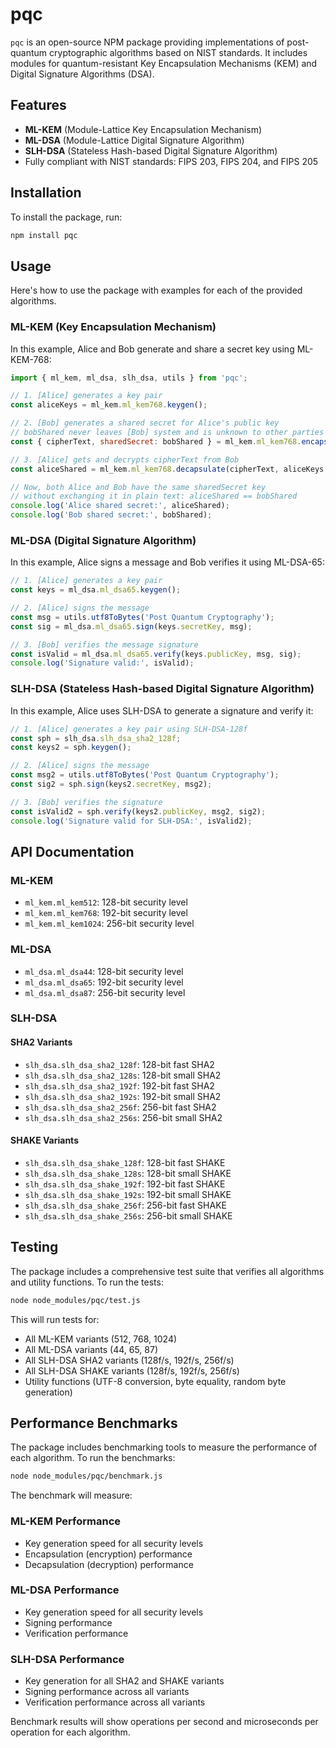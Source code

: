 # pqc

`pqc` is an open-source NPM package providing implementations of post-quantum cryptographic algorithms based on NIST standards. It includes modules for quantum-resistant Key Encapsulation Mechanisms (KEM) and Digital Signature Algorithms (DSA).

## Features

- **ML-KEM** (Module-Lattice Key Encapsulation Mechanism)
- **ML-DSA** (Module-Lattice Digital Signature Algorithm)
- **SLH-DSA** (Stateless Hash-based Digital Signature Algorithm)
- Fully compliant with NIST standards: FIPS 203, FIPS 204, and FIPS 205

## Installation

To install the package, run:

```bash
npm install pqc
```

## Usage

Here's how to use the package with examples for each of the provided algorithms.

### ML-KEM (Key Encapsulation Mechanism)

In this example, Alice and Bob generate and share a secret key using ML-KEM-768:

```javascript
import { ml_kem, ml_dsa, slh_dsa, utils } from 'pqc';

// 1. [Alice] generates a key pair
const aliceKeys = ml_kem.ml_kem768.keygen();

// 2. [Bob] generates a shared secret for Alice's public key
// bobShared never leaves [Bob] system and is unknown to other parties
const { cipherText, sharedSecret: bobShared } = ml_kem.ml_kem768.encapsulate(aliceKeys.publicKey);

// 3. [Alice] gets and decrypts cipherText from Bob
const aliceShared = ml_kem.ml_kem768.decapsulate(cipherText, aliceKeys.secretKey);

// Now, both Alice and Bob have the same sharedSecret key
// without exchanging it in plain text: aliceShared == bobShared
console.log('Alice shared secret:', aliceShared);
console.log('Bob shared secret:', bobShared);
```

### ML-DSA (Digital Signature Algorithm)

In this example, Alice signs a message and Bob verifies it using ML-DSA-65:

```javascript
// 1. [Alice] generates a key pair
const keys = ml_dsa.ml_dsa65.keygen();

// 2. [Alice] signs the message
const msg = utils.utf8ToBytes('Post Quantum Cryptography');
const sig = ml_dsa.ml_dsa65.sign(keys.secretKey, msg);

// 3. [Bob] verifies the message signature
const isValid = ml_dsa.ml_dsa65.verify(keys.publicKey, msg, sig);
console.log('Signature valid:', isValid);
```

### SLH-DSA (Stateless Hash-based Digital Signature Algorithm)

In this example, Alice uses SLH-DSA to generate a signature and verify it:

```javascript
// 1. [Alice] generates a key pair using SLH-DSA-128f
const sph = slh_dsa.slh_dsa_sha2_128f;
const keys2 = sph.keygen();

// 2. [Alice] signs the message
const msg2 = utils.utf8ToBytes('Post Quantum Cryptography');
const sig2 = sph.sign(keys2.secretKey, msg2);

// 3. [Bob] verifies the signature
const isValid2 = sph.verify(keys2.publicKey, msg2, sig2);
console.log('Signature valid for SLH-DSA:', isValid2);
```

## API Documentation

### ML-KEM
- `ml_kem.ml_kem512`: 128-bit security level
- `ml_kem.ml_kem768`: 192-bit security level
- `ml_kem.ml_kem1024`: 256-bit security level

### ML-DSA
- `ml_dsa.ml_dsa44`: 128-bit security level
- `ml_dsa.ml_dsa65`: 192-bit security level
- `ml_dsa.ml_dsa87`: 256-bit security level

### SLH-DSA

#### SHA2 Variants
- `slh_dsa.slh_dsa_sha2_128f`: 128-bit fast SHA2
- `slh_dsa.slh_dsa_sha2_128s`: 128-bit small SHA2
- `slh_dsa.slh_dsa_sha2_192f`: 192-bit fast SHA2
- `slh_dsa.slh_dsa_sha2_192s`: 192-bit small SHA2
- `slh_dsa.slh_dsa_sha2_256f`: 256-bit fast SHA2
- `slh_dsa.slh_dsa_sha2_256s`: 256-bit small SHA2

#### SHAKE Variants
- `slh_dsa.slh_dsa_shake_128f`: 128-bit fast SHAKE
- `slh_dsa.slh_dsa_shake_128s`: 128-bit small SHAKE
- `slh_dsa.slh_dsa_shake_192f`: 192-bit fast SHAKE
- `slh_dsa.slh_dsa_shake_192s`: 192-bit small SHAKE
- `slh_dsa.slh_dsa_shake_256f`: 256-bit fast SHAKE
- `slh_dsa.slh_dsa_shake_256s`: 256-bit small SHAKE

## Testing

The package includes a comprehensive test suite that verifies all algorithms and utility functions. To run the tests:

```bash
node node_modules/pqc/test.js
```

This will run tests for:
- All ML-KEM variants (512, 768, 1024)
- All ML-DSA variants (44, 65, 87)
- All SLH-DSA SHA2 variants (128f/s, 192f/s, 256f/s)
- All SLH-DSA SHAKE variants (128f/s, 192f/s, 256f/s)
- Utility functions (UTF-8 conversion, byte equality, random byte generation)

## Performance Benchmarks

The package includes benchmarking tools to measure the performance of each algorithm. To run the benchmarks:

```bash
node node_modules/pqc/benchmark.js
```

The benchmark will measure:

### ML-KEM Performance
- Key generation speed for all security levels
- Encapsulation (encryption) performance
- Decapsulation (decryption) performance

### ML-DSA Performance
- Key generation speed for all security levels
- Signing performance
- Verification performance

### SLH-DSA Performance
- Key generation for all SHA2 and SHAKE variants
- Signing performance across all variants
- Verification performance across all variants

Benchmark results will show operations per second and microseconds per operation for each algorithm.
